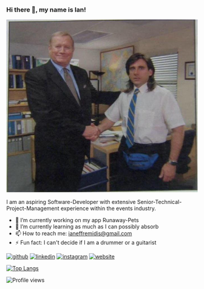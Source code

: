 ### Hi there 👋, my name is Ian!
![](https://github.com/ianeffremidis/ianeffremidis/blob/main/shakeit.jpg)

I am an aspiring Software-Developer with extensive Senior-Technical-Project-Management experience within the events industry.

- 🔭 I’m currently working on my app Runaway-Pets 
- 🌱 I’m currently learning as much as I can possibly absorb 
- 📫 How to reach me: ianeffremidis@gmail.com 
- ⚡ Fun fact: I can't decide if I am a drummer or a guitarist 


[<img src='https://cdn.jsdelivr.net/npm/simple-icons@3.0.1/icons/github.svg' alt='github' height='40'>](https://github.com/ianeffremidis)  [<img src='https://cdn.jsdelivr.net/npm/simple-icons@3.0.1/icons/linkedin.svg' alt='linkedin' height='40'>](https://www.linkedin.com/in/ian-effraimidis-22662158/)  [<img src='https://cdn.jsdelivr.net/npm/simple-icons@3.0.1/icons/instagram.svg' alt='instagram' height='40'>](https://www.instagram.com/ianiefr/)  [<img src='https://cdn.jsdelivr.net/npm/simple-icons@3.0.1/icons/icloud.svg' alt='website' height='40'>](https://portfolio-page-three-pi.vercel.app/)  

[![Top Langs](https://github-readme-stats.vercel.app/api/top-langs/?username=ianeffremidis)](https://github.com/anuraghazra/github-readme-stats)

![Profile views](https://gpvc.arturio.dev/ianeffremidis)  
